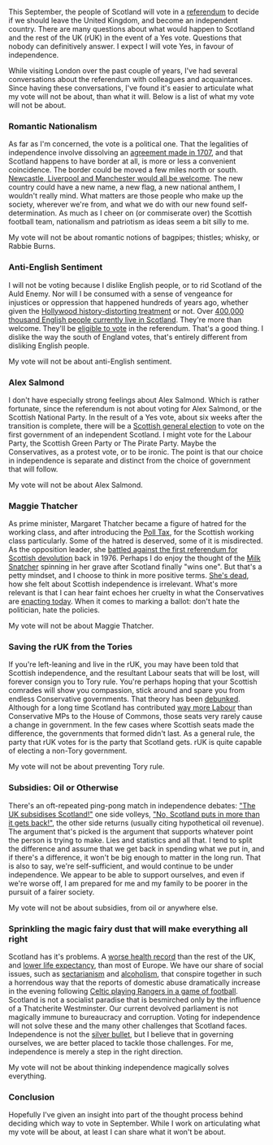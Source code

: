 This September, the people of Scotland will vote in a [referendum](http://en.wikipedia.org/wiki/Scottish_independence_referendum,_2014) to decide if we should leave the United Kingdom, and become an independent country. There are many questions about what would happen to Scotland and the rest of the UK (rUK) in the event of a Yes vote. Questions that nobody can definitively answer. I expect I will vote Yes, in favour of independence.

While visiting London over the past couple of years, I've had several conversations about the referendum with colleagues and acquaintances. Since having these conversations, I've found it's easier to articulate what my vote will not be about, than what it will. Below is a list of what my vote will not be about.

### Romantic Nationalism

As far as I'm concerned, the vote is a political one. That the legalities of independence involve dissolving an [agreement made in 1707](http://en.wikipedia.org/wiki/Acts_of_Union_1707), and that Scotland happens to have border at all, is more or less a convenient coincidence. The border could be moved a few miles north or south. [Newcastle, Liverpool and Manchester would all be welcome](http://www.change.org/en-GB/petitions/the-uk-government-allow-the-north-of-england-to-secede-from-the-uk-and-join-scotland). The new country could have a new name, a new flag, a new national anthem, I wouldn't really mind.  What matters are those people who make up the society, wherever we're from, and what we do with our new found self-determination. As much as I cheer on (or commiserate over) the Scottish football team, nationalism and patriotism as ideas seem a bit silly to me.

My vote will not be about romantic notions of bagpipes; thistles; whisky, or Rabbie Burns.

### Anti-English Sentiment

I will not be voting because I dislike English people, or to rid Scotland of the Auld Enemy. Nor will I be consumed with a sense of vengeance for injustices or oppression that happened hundreds of years ago, whether given the [Hollywood history-distorting treatment](http://en.wikipedia.org/wiki/Braveheart#Historical_inaccuracy) or not. Over [400,000 thousand English people currently live in Scotland](http://app.dundee.ac.uk/pressreleases/proct03/english.html). They're more than welcome. They'll be [eligible to vote](http://en.wikipedia.org/wiki/Scottish_independence_referendum,_2014#Date_and_eligibility) in the referendum. That's a good thing. I dislike the way the south of England votes, that's entirely different from disliking English people.

My vote will not be about anti-English sentiment.

### Alex Salmond

I don't have especially strong feelings about Alex Salmond. Which is rather fortunate, since the referendum is not about voting for Alex Salmond, or the Scottish National Party. In the result of a Yes vote, about six weeks after the transition is complete, there will be a [Scottish general election](http://www.scotreferendum.com/questions/who-will-be-the-first-government-of-an-independent-scotland/) to vote on the first government of an independent Scotland. I might vote for the Labour Party, the Scottish Green Party or The Pirate Party. Maybe the Conservatives, as a protest vote, or to be ironic. The point is that our choice in independence is separate and distinct from the choice of government that will follow. 

My vote will not be about Alex Salmond. 

### Maggie Thatcher

As prime minister, Margaret Thatcher became a figure of hatred for the working class, and after introducing the [Poll Tax](http://en.wikipedia.org/wiki/Community_Charge), for the Scottish working class particularly. Some of the hatred is deserved, some of it is misdirected. As the opposition leader, she [battled against the first referendum for Scottish devolution](http://www.theguardian.com/politics/scottish-independence-blog/2013/apr/08/scottish-devolution-margaretthatcher-wikileaks) back in 1976. Perhaps I do enjoy the thought of the [Milk Snatcher](http://news.bbc.co.uk/1/hi/in_depth/uk/2000/uk_confidential/1095121.stm) spinning in her grave after Scotland finally "wins one". But that's a petty mindset, and I choose to think in more positive terms. [She's dead](http://www.isthatcherdeadyet.co.uk/), how she felt about Scottish independence is irrelevant. What's more relevant is that I can hear faint echoes her cruelty in what the Conservatives are [enacting today](http://www.housing.org.uk/policy/welfare-reform/bedroom-tax). When it comes to marking a ballot: don't hate the politician, hate the policies.

My vote will not be about Maggie Thatcher.

### Saving the rUK from the Tories

If you're left-leaning and live in the rUK, you may have been told that Scottish independence, and the resultant Labour seats that will be lost, will forever consign you to Tory rule. You're perhaps hoping that your Scottish comrades will show you compassion, stick around and spare you from endless Conservative governments. That theory has been [debunked](http://wingsoverscotland.com/why-labour-doesnt-need-scotland/). Although for a long time Scotland has contributed [way more Labour](http://en.wikipedia.org/wiki/Politics_of_Scotland#Current_situation) than Conservative MPs to the House of Commons, those seats very rarely cause a change in government. In the few cases where Scottish seats made the difference, the governments that formed didn't last. As a general rule, the party that rUK votes for is the party that Scotland gets. rUK is quite capable of electing a non-Tory government.

My vote will not be about preventing Tory rule.

### Subsidies: Oil or Otherwise

There's an oft-repeated ping-pong match in independence debates: ["The UK subsidises Scotland!"](http://www.newsnetscotland.com/index.php/scottish-economy/8375-bbc-reporter-claims-england-subsidises-the-rest-of-the-uk) one side volleys, ["No, Scotland puts in more than it gets back!"](http://www.businessforscotland.co.uk/breaking-news-9-3-is-a-smaller-number-than-9-9-indyref/), the other side returns (usually citing hypothetical oil revenue). The argument that's picked is the argument that supports whatever point the person is trying to make. Lies and statistics and all that. I tend to split the difference and assume that we get back in spending what we put in, and if there's a difference, it won't be big enough to matter in the long run. That is also to say, we're self-sufficient, and would continue to be under independence. We appear to be able to support ourselves, and even if we're worse off, I am prepared for me and my family to be poorer in the pursuit of a fairer society.

My vote will not be about subsidies, from oil or anywhere else.

### Sprinkling the magic fairy dust that will make everything all right

Scotland has it's problems. A [worse health record](http://www.theguardian.com/society/2012/nov/06/mystery-glasgow-health-problems) than the rest of the UK, and [lower life expectancy](http://www.bbc.co.uk/news/uk-scotland-12898723), than most of Europe. We have our share of social issues, such as [sectarianism](http://en.wikipedia.org/wiki/Sectarianism_in_Glasgow) and [alcoholism](http://www.bbc.co.uk/news/uk-scotland-25200665), that conspire together in such a horrendous way that the reports of domestic abuse dramatically increase in the evening following [Celtic playing Rangers in a game of football](http://www.st-andrews.ac.uk/news/archive/2013/title,227665,en.php). Scotland is not a socialist paradise that is besmirched only by the influence of a Thatcherite Westminster. Our current devolved parliament is not magically immune to bureaucracy and corruption. Voting for independence will not solve these and the many other challenges that Scotland faces. Independence is not the [silver bullet](http://en.wikipedia.org/wiki/Silver_bullet), but I believe that in governing ourselves, we are better placed to tackle those challenges. For me, independence is merely a step in the right direction.

My vote will not be about thinking independence magically solves everything.

### Conclusion
Hopefully I've given an insight into part of the thought process behind deciding which way to vote in September. While I work on articulating what my vote will be about, at least I can share what it won't be about.
